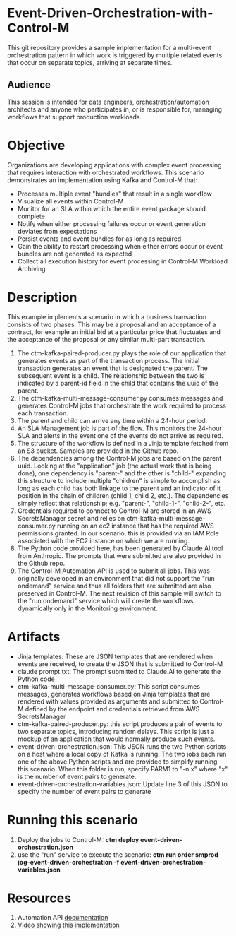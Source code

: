 # Event-Driven-Orchestration-with-Control-M
This git repository provides a sample implementation for a multi-event orchestration pattern in which work is triggered by multiple related events that occur on separate topics, arriving at separate times.
## Audience
This session is intended for data engineers, orchestration/automation architects and anyone who participates in, or is responsible for, managing workflows that support production workloads.

# Objective
Organizations are developing applications with complex event processing that requires interaction with orchestrated workflows. This scenario demonstrates an implementation using Kafka and Control-M that:
*  Processes multiple event "bundles" that result in a single workflow
*  Visualize all events within Control-M
*  Monitor for an SLA within which the entire event package should complete
*  Notify when either processing failures occur or event generation deviates from expectations
*  Persist events and event bundles for as long as required
*  Gain the ability to restart processing when either errors occur or event bundles are not generated as expected
*  Collect all execution history for event processing in Control-M Workload Archiving

# Description
This example implements a scenario in which a business transaction consists of two phases. This may be a proposal and an acceptance of a contract, for example an initial bid at a particular price that fluctuates and the acceptance of the proposal or any similar multi-part transaction.
   1. The ctm-kafka-paired-producer.py plays the role of our application that generates events as part of the transaction process. The initial transaction generates an event that is designated the parent. The subsequent event is a child. The relationship between the two is indicated by a parent-id field in the child that contains the uuid of the parent. 
   1. The ctm-kafka-multi-message-consumer.py consumes messages and generates Control-M jobs that orchestrate the work required to process each transaction.
   1. The parent and child can arrive any time within a 24-hour period.
   1. An SLA Management job is part of the flow. This monitors the 24-hour SLA and alerts in the event one of the events do not arrive as required.
   1. The structure of the workflow is defined in a Jinja template fetched from an S3 bucket. Samples are provided in the Github repo.
   1. The dependencies among the Control-M jobs are based on the parent uuid. Looking at the "application" job (the actual work that is being done), one dependency is "parent-<uuid of parent>" and the other is "child-<uuid of parent>" expanding this structure to include multiple "children" is simple to accomplish as long as each child has both linkage to the parent and an indicator of it position in the chain of children (child 1, child 2, etc.). The dependencies simply reflect that relationship; e.g. "parent-<uuid of parent>", "child-1-<uuid of parent>",  "child-2-<uuid of parent>", etc.
   1. Credentials required to connect to Control-M are stored in an AWS SecretsManager secret and relies on ctm-kafka-multi-message-consumer.py running on an ec2 instance that has the required AWS permissions granted. In our scenario, this is provided via an IAM Role associated with the EC2 instance on which we are running.
   1. The Python code provided here, has been generated by Claude AI tool from Anthropic. The prompts that were submitted are also provided in the Github repo.
   1. The Control-M Automation API is used to submit all jobs. This was originally developed in an environment that did not support the "run ondemand" service and thus all folders that are submitted are also preserved in Control-M. The next revision of this sample will switch to the "run ondemand" service which will create the workflows dynamically only in the Monitoring environment. 
# Artifacts
   * Jinja templates:   These are JSON templates that are rendered when events are received, to create the JSON that is submitted to Control-M
   * claude prompt.txt: The prompt submitted to Claude.AI to generate the Python code
   * ctm-kafka-multi-message-consumer.py: This script consumes messages, generates workflows based on Jinja templates that are rendered with values provided as arguments and submitted to Control-M defined by the endpoint and credentials retrieved from AWS SecretsManager
   * ctm-kafka-paired-producer.py: this script produces a pair of events to two separate topics, introducing random delays. This script is just a mockup of an application that would normally produce such events.
   * event-driven-orchestration.json: This JSON runs the two Python scripts on a host where a local copy of Kafka is running. The two jobs each run one of the above Python scripts and are provided to simplify running this scenario. When this folder is run, specify PARM1 to "-n x" where "x" is the number of event pairs to generate.
   * event-driven-orchestration-variables.json: Update line 3 of this JSON to specify the number of event pairs to generate
# Running this scenario
   1. Deploy the jobs to Control-M: **ctm deploy event-driven-orchestration.json**
   1. use the "run" service to execute the scenario: **ctm run order smprod jog-event-driven-orchestration -f event-driven-orchestration-variables.json**
# Resources
   1. Automation API [documentation](https://documents.bmc.com/supportu/API/Monthly/en-US/Documentation/API_Intro.htm)
   2. [Video showing this implementation](https://www.dropbox.com/scl/fi/mw4sbfbqzdio2srjxe7m7/2024-12-16-Event-Driven-Orchestration-with-Control-M.mp4?rlkey=l0kin5cewbc7f7omm8f58c4ml&st=nzit5iba&dl=0) 

